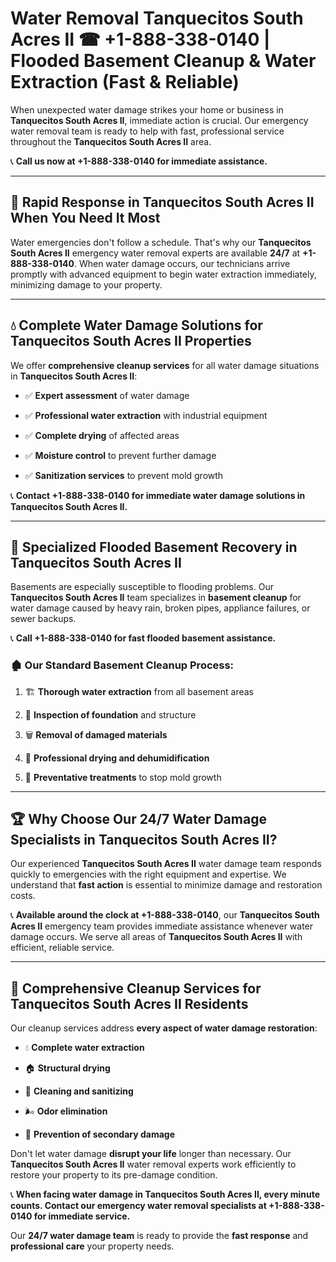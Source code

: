 # Water Removal Tanquecitos South Acres II ☎ +1-888-338-0140 | Flooded Basement Cleanup & Water Extraction (Fast & Reliable)

When unexpected water damage strikes your home or business in **Tanquecitos South Acres II**, immediate action is crucial. Our emergency water removal team is ready to help with fast, professional service throughout the **Tanquecitos South Acres II** area. 

📞 **Call us now at +1-888-338-0140 for immediate assistance.**
---
## 🚀 Rapid Response in Tanquecitos South Acres II When You Need It Most
Water emergencies don't follow a schedule. That's why our **Tanquecitos South Acres II** emergency water removal experts are available **24/7** at **+1-888-338-0140**. When water damage occurs, our technicians arrive promptly with advanced equipment to begin water extraction immediately, minimizing damage to your property.
---
## 💧 Complete Water Damage Solutions for Tanquecitos South Acres II Properties
We offer **comprehensive cleanup services** for all water damage situations in **Tanquecitos South Acres II**:
- ✅ **Expert assessment** of water damage  
- ✅ **Professional water extraction** with industrial equipment  
- ✅ **Complete drying** of affected areas  
- ✅ **Moisture control** to prevent further damage  
- ✅ **Sanitization services** to prevent mold growth  
📞 **Contact +1-888-338-0140 for immediate water damage solutions in Tanquecitos South Acres II.**
---
## 🌊 Specialized Flooded Basement Recovery in Tanquecitos South Acres II
Basements are especially susceptible to flooding problems. Our **Tanquecitos South Acres II** team specializes in **basement cleanup** for water damage caused by heavy rain, broken pipes, appliance failures, or sewer backups. 
📞 **Call +1-888-338-0140 for fast flooded basement assistance.**
### 🏚️ Our Standard Basement Cleanup Process:
1. 🏗️ **Thorough water extraction** from all basement areas  
2. 🔎 **Inspection of foundation** and structure  
3. 🗑️ **Removal of damaged materials**  
4. 💨 **Professional drying and dehumidification**  
5. 🚫 **Preventative treatments** to stop mold growth  
---
## 🏆 Why Choose Our 24/7 Water Damage Specialists in Tanquecitos South Acres II?
Our experienced **Tanquecitos South Acres II** water damage team responds quickly to emergencies with the right equipment and expertise. We understand that **fast action** is essential to minimize damage and restoration costs.
📞 **Available around the clock at +1-888-338-0140**, our **Tanquecitos South Acres II** emergency team provides immediate assistance whenever water damage occurs. We serve all areas of **Tanquecitos South Acres II** with efficient, reliable service.
---
## 🧹 Comprehensive Cleanup Services for Tanquecitos South Acres II Residents
Our cleanup services address **every aspect of water damage restoration**:
- 💧 **Complete water extraction**  
- 🏠 **Structural drying**  
- 🧼 **Cleaning and sanitizing**  
- 🌬️ **Odor elimination**  
- 🚫 **Prevention of secondary damage**  
Don't let water damage **disrupt your life** longer than necessary. Our **Tanquecitos South Acres II** water removal experts work efficiently to restore your property to its pre-damage condition.
📞 **When facing water damage in Tanquecitos South Acres II, every minute counts. Contact our emergency water removal specialists at +1-888-338-0140 for immediate service.**
Our **24/7 water damage team** is ready to provide the **fast response** and **professional care** your property needs.
